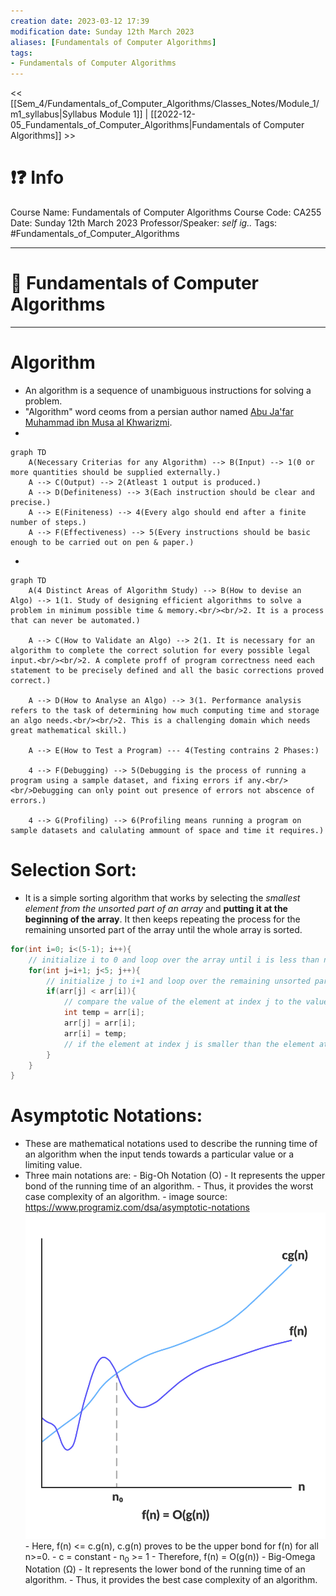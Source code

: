 ```yaml
---
creation date: 2023-03-12 17:39
modification date: Sunday 12th March 2023
aliases: [Fundamentals of Computer Algorithms]
tags: 
- Fundamentals of Computer Algorithms
---
```


<< [[Sem_4/Fundamentals_of_Computer_Algorithms/Classes_Notes/Module_1/m1_syllabus|Syllabus Module 1]] | [[2022-12-05_Fundamentals_of_Computer_Algorithms|Fundamentals of Computer Algorithms]] >>

# ❗❓ Info
Course Name: Fundamentals of Computer Algorithms
Course Code: CA255
Date: Sunday 12th March 2023
Professor/Speaker: *self ig..*
Tags: #Fundamentals_of_Computer_Algorithms

---
# 📑 Fundamentals of Computer Algorithms

---
# **Algorithm**
- An algorithm is a sequence of unambiguous instructions for solving a problem.
- "Algorithm" word ceoms from a persian author named [Abu Ja'far Muhammad ibn Musa al Khwarizmi](https://en.wikipedia.org/wiki/Muhammad_ibn_Musa_al-Khwarizmi).
-
```mermaid
graph TD
    A(Necessary Criterias for any Algorithm) --> B(Input) --> 1(0 or more quantities should be supplied externally.)
    A --> C(Output) --> 2(Atleast 1 output is produced.)
    A --> D(Definiteness) --> 3(Each instruction should be clear and precise.)
    A --> E(Finiteness) --> 4(Every algo should end after a finite number of steps.)
    A --> F(Effectiveness) --> 5(Every instructions should be basic enough to be carried out on pen & paper.)
```
- 
```mermaid
graph TD
    A(4 Distinct Areas of Algorithm Study) --> B(How to devise an Algo) --> 1(1. Study of designing efficient algorithms to solve a problem in minimum possible time & memory.<br/><br/>2. It is a process that can never be automated.)
    
    A --> C(How to Validate an Algo) --> 2(1. It is necessary for an algorithm to complete the correct solution for every possible legal input.<br/><br/>2. A complete proff of program correctness need each statement to be precisely defined and all the basic corrections proved correct.)
    
    A --> D(How to Analyse an Algo) --> 3(1. Performance analysis refers to the task of determining how much computing time and storage an algo needs.<br/><br/>2. This is a challenging domain which needs great mathematical skill.)
    
    A --> E(How to Test a Program) --- 4(Testing contrains 2 Phases:)
    
    4 --> F(Debugging) --> 5(Debugging is the process of running a program using a sample dataset, and fixing errors if any.<br/><br/>Debugging can only point out presence of errors not abscence of errors.)
    
    4 --> G(Profiling) --> 6(Profiling means running a program on sample datasets and calulating ammount of space and time it requires.)
```

# **Selection Sort:**
- It is a simple sorting algorithm that works by selecting the *smallest element from the unsorted part of an array* and **putting it at the beginning of the array**. It then keeps repeating the process for the remaining unsorted part of the array until the whole array is sorted.
```java
for(int i=0; i<(5-1); i++){
    // initialize i to 0 and loop over the array until i is less than n-1
    for(int j=i+1; j<5; j++){
        // initialize j to i+1 and loop over the remaining unsorted part of the array until j is less than n
        if(arr[j] < arr[i]){
            // compare the value of the element at index j to the value of the element at index i
            int temp = arr[i];
            arr[j] = arr[i];
            arr[i] = temp;
            // if the element at index j is smaller than the element at index i, swap their positions in the array
        }
    }
}
```

# **Asymptotic Notations:**
- These are mathematical notations used to describe the running time of an algorithm when the input tends towards a particular value or a limiting value.
- Three main notations are:
		- Big-Oh Notation (O)
			- It represents the upper bond of the running time of an algorithm.
			- Thus, it provides the worst case complexity of an algorithm.
			- image source: https://www.programiz.com/dsa/asymptotic-notations ![](Attachment/Pasted%20image%2020230317223743.png) 
			- Here, f(n) <= c.g(n), c.g(n) proves to be the upper bond for f(n) for all n>=0.
			- c = constant
			- n<sub>0</sub> >= 1
			- Therefore, f(n) = O(g(n))
		- Big-Omega Notation (Ω)
			- It represents the lower bond of the running time of an algorithm.
			- Thus, it provides the best case complexity of an algorithm.